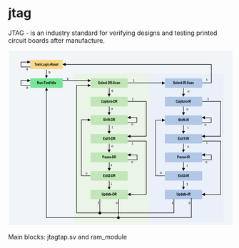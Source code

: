 # jtag
JTAG - is an industry standard for verifying designs and testing printed circuit boards after manufacture.

![TAP State Machine](https://github.com/mrscaletto/jtag/blob/main/jtag-part-ii-the-test-access-port-state-machine-.png)

Main blocks: jtagtap.sv and ram_module
